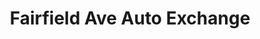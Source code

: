 ---
title: "Fairfield Ave Auto Exchange"
url: /johnstown/fairfield-ave-auto-exchange/
shop: car repair
---